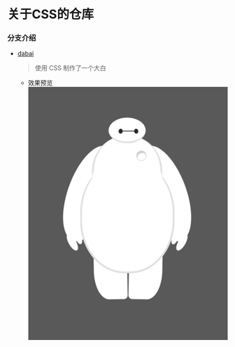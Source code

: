# 关于CSS的仓库
### 分支介绍
  - [dabai](https://github.com/mx623303468/CSS/tree/dabai) 
    > 使用 CSS 制作了一个大白
    - 效果预览  
    ![1539842095969](./dabai/1539842095969.png)
